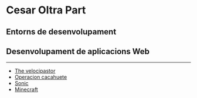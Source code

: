 # Cesar Oltra Part
## Entorns de desenvolupament
## Desenvolupament de aplicacions Web
-------------------------------------
- [The velocipastor](https://www.imdb.com/es-es/title/tt1843303/)
- [Operacion cacahuete](https://www.imdb.com/es-es/title/tt1821658/)
- [Sonic](https://www.imdb.com/es-es/title/tt3794354/)
- [Minecraft](https://www.imdb.com/es-es/title/tt3566834/)
